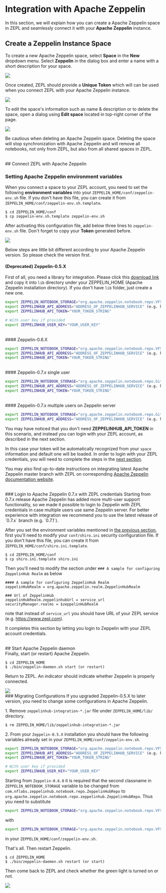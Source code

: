 <h1>Integration with Apache Zeppelin</h1>

In this section, we will explain how you can create a Apache Zeppelin space in ZEPL and seamlessly connect it with your **Apache Zeppelin** instance.

## Create a Zeppelin Instance Space
To create a new Apache Zeppelin space, select **Space** in the **New** dropdown menu. Select **Zeppelin** in the dialog box and enter a name with a short description for your space.

<img src="../../img/select_zeppelin_space.png" class="image-box big-img"/>

Once created, ZEPL should provide a **Unique Token** which will can be used when you connect ZEPL with your Apache Zeppelin instance.

<img src="../../img/zeppelin-space-empty.png" class="image-box big-img"/>

To edit the space's information such as name & description or to delete the space, open a dialog using **Edit space** located in top-right corner of the page.

<img src="../../img/manage_space.png" class="image-box big-img"/>

Be cautious when deleting an Apache Zeppelin space. Deleting the space will stop synchronization with Apache Zeppelin and will remove all notebooks, not only from ZEPL, but also from all shared spaces in ZEPL.


<br/>
## Connect ZEPL with Apache Zeppelin

### Setting Apache Zeppelin environment variables

When you connect a space to your ZEPL account, you need to set the following **environment variables** into your `ZEPPELIN_HOME/conf/zeppelin-env.sh` file.
If you don't have this file, you can create it from `ZEPPELIN_HOME/conf/zeppelin-env.sh.template`.

```
$ cd ZEPPELIN_HOME/conf
$ cp zeppelin-env.sh.template zeppelin-env.sh
```

After activating this configuration file,  add below three lines to `zeppelin-env.sh` file.
Don't forget to copy your **Token** generated before.

<img src="../../img/copy_token.gif" class="image-box small-img"/>

Below steps are little bit different according to your Apache Zeppelin version. So please check the version first.  

#### (Deprecated) Zeppelin-0.5.X

First of all, you need a library for integration.
Please click this [download link](https://s3-ap-northeast-1.amazonaws.com/zeppel.in/zeppelinhub-integration-v0.4.0-all.jar) and copy it into `lib` directory under your ZEPPELIN_HOME (Apache Zeppelin installation directory).
If you don't have `lib` folder, just create a new one.


```sh
export ZEPPELIN_NOTEBOOK_STORAGE="org.apache.zeppelin.notebook.repo.VFSNotebookRepo, com.nflabs.zeppelinhub.notebook.repo.ZeppelinHubRepo"
export ZEPPELINHUB_API_ADDRESS="ADDRESS_OF_ZEPPELINHUB_SERVICE" (e.g. https://www.zepl.com)
export ZEPPELINHUB_API_TOKEN="YOUR_TOKEN_STRING"

# With user key if provided
export ZEPPELINHUB_USER_KEY="YOUR_USER_KEY"
```

<br/>
#### Zeppelin-0.6.X

```sh
export ZEPPELIN_NOTEBOOK_STORAGE="org.apache.zeppelin.notebook.repo.VFSNotebookRepo, org.apache.zeppelin.notebook.repo.zeppelinhub.ZeppelinHubRepo"
export ZEPPELINHUB_API_ADDRESS="ADDRESS_OF_ZEPPELINHUB_SERVICE" (e.g. https://www.zepl.com)
export ZEPPELINHUB_API_TOKEN="YOUR_TOKEN_STRING"
```

<br/>
#### Zeppelin-0.7.x single user

```sh
export ZEPPELIN_NOTEBOOK_STORAGE="org.apache.zeppelin.notebook.repo.GitNotebookRepo, org.apache.zeppelin.notebook.repo.zeppelinhub.ZeppelinHubRepo"
export ZEPPELINHUB_API_ADDRESS="ADDRESS_OF_ZEPPELINHUB_SERVICE" (e.g. https://www.zepl.com)
export ZEPPELINHUB_API_TOKEN="YOUR_TOKEN_STRING"
```
<br/>
#### Zeppelin-0.7.x multiple users on Zeppelin server

```sh
export ZEPPELIN_NOTEBOOK_STORAGE="org.apache.zeppelin.notebook.repo.GitNotebookRepo, org.apache.zeppelin.notebook.repo.zeppelinhub.ZeppelinHubRepo"
export ZEPPELINHUB_API_ADDRESS="ADDRESS_OF_ZEPPELINHUB_SERVICE" (e.g. https://www.zepl.com)
```

You may have noticed that you don't need **ZEPPELINHUB_API_TOKEN** in this scenario, and instead you can login with your ZEPL account, as described in the next section.

In this case your token will be automatically recognized from your `space` information and default one will be loaded. 
In order to login with your ZEPL credentials, you will need to complete the steps in the [next section](#login-to-apache-zeppelin-07x-with-zepl-credentials).


You may also find up-to-date instructions on integrating latest Apache Zeppelin master branch with ZEPL on corresponding [Apache Zeppelin documentation website](https://zeppelin.apache.org/docs/0.7.0-SNAPSHOT/storage/storage.html#storage-in-zeppelinhub).

<br/>
### Login to Apache Zeppelin 0.7.x with ZEPL credentials
Starting from 0.7.x release Apache Zeppelin has added more multi-user support functionality, so we made it possible to login to Zeppelin with ZEPL credentials in case multiple users use same Zeppelin server. For better experience with integration we recommend you to use the latest release of `0.7.x` branch (e.g. `0.7.1`).

After you set the environment variables mentioned in [the previous section](#zeppelin-07x-multiple-users-on-zeppelin-server), first you'll need to modify your `conf/shiro.ini` security configuration file. If you don't have this file, you can create it from `ZEPPELIN_HOME/conf/shiro.ini.template`.

```
$ cd ZEPPELIN_HOME/conf
$ cp shiro.ini.template shiro.ini
```

Then you'll need to modify the section under `### A sample for configuring ZeppelinHub Realm` as below
```
#### A sample for configuring ZeppelinHub Realm
zeppelinHubRealm = org.apache.zeppelin.realm.ZeppelinHubRealm

### Url of ZeppelinHub
zeppelinHubRealm.zeppelinhubUrl = service_url
securityManager.realms = $zeppelinHubRealm
```
note that instead of `service_url` you should have URL of your ZEPL service (e.g. https://www.zepl.com).

It completes this section by letting you login to Zeppelin with your ZEPL account credentials.

<br/>
## Start Apache Zeppelin daemon
<br/>
Finally, start (or restart) Apache Zeppelin.

```
$ cd ZEPPELIN_HOME
$ ./bin/zeppelin-daemon.sh start (or restart)
```

Return to ZEPL. An indicator should indicate whether Zeppelin is properly connected.

<img src="../../img/connected_zeppelin.png" class="image-box middle-img"/>

<br/>
### Migrating Configurations
If you upgraded Zeppelin-0.5.X to later version, you need to change some configurations in Apache Zeppelin.

1\. Remove `zeppelinhub-integration-*.jar` file under `ZEPPELIN_HOME/lib/` directory.
```
$ rm ZEPPELIN_HOME/lib/zeppelinhub-integration-*.jar
```

2\. From your `Zeppelin-0.5.X` installation you should have the following variables already set in your `ZEPPELIN_HOME/conf/zeppelin-env.sh`.
```sh
export ZEPPELIN_NOTEBOOK_STORAGE="org.apache.zeppelin.notebook.repo.VFSNotebookRepo, com.nflabs.zeppelinhub.notebook.repo.ZeppelinHubRepo"
export ZEPPELINHUB_API_ADDRESS="ADDRESS_OF_ZEPPELINHUB_SERVICE" (e.g. https://www.zepl.com)
export ZEPPELINHUB_API_TOKEN="YOUR_TOKEN_STRING"

# With user key if provided
export ZEPPELINHUB_USER_KEY="YOUR_USER_KEY"
```

Starting from `Zeppelin-0.6.0` it is required that the second classname in `ZEPPELIN_NOTEBOOK_STORAGE` variable to be changed from `com.nflabs.zeppelinhub.notebook.repo.ZeppelinHubRepo` to `org.apache.zeppelin.notebook.repo.zeppelinhub.ZeppelinHubRepo`.
Thus you need to substitute

```sh
export ZEPPELIN_NOTEBOOK_STORAGE="org.apache.zeppelin.notebook.repo.VFSNotebookRepo, com.nflabs.zeppelinhub.notebook.repo.ZeppelinHubRepo"
```

with

```sh
export ZEPPELIN_NOTEBOOK_STORAGE="org.apache.zeppelin.notebook.repo.VFSNotebookRepo, org.apache.zeppelin.notebook.repo.zeppelinhub.ZeppelinHubRepo"
```
in your `ZEPPELIN_HOME/conf/zeppelin-env.sh`.


That's all. Then restart Zeppelin.

```
$ cd ZEPPELIN_HOME
$ ./bin/zeppelin-daemon.sh restart (or start)
```

Then come back to ZEPL and check whether the green light is turned on or not.

<img src="../../img/connected_zeppelin.png" class="image-box middle-img"/>

